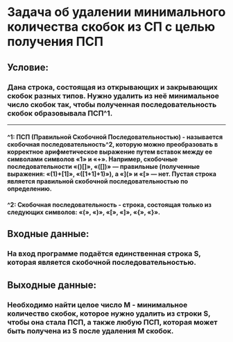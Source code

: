# Задача об удалении минимального количества скобок из СП с целью получения ПСП
## **Условие**:
### Дана строка, состоящая из открывающих и закрывающих скобок разных типов. Нужно удалить из неё минимальное число скобок так, чтобы полученная последовательность скобок образовывала **ПСП**^1.
---
#### ^1: **ПСП** (Правильной Скобочной Последовательностью) - называется **скобочная последовательность**^2, которую можно преобразовать в корректное арифметическое выражение путем вставок между ее символами символов «1» и «+». Например, скобочные последовательности «()[]», «([])» — правильные (полученные выражения: «(1)+[1]», «([1+1]+1)»), а «](» и «[» — нет. Пустая строка является правильной скобочной последовательностью **по определению**.
#### ^2: **Скобочная последовательность** - строка, состоящая только из следующих символов: **«(»**, **«)»**, **«[»**, **«]»**, **«{»**, **«}»**.

## **Входные данные**:
### На вход программе подаётся единственная строка **S**, которая является **скобочной последовательностью**.
## **Выходные данные**:
### Необходимо найти целое число **M** - минимальное количество скобок, которое нужно удалить из строки **S**, чтобы она стала **ПСП**, а также любую **ПСП**, которая может быть получена из **S** после удаления **M** скобок.
